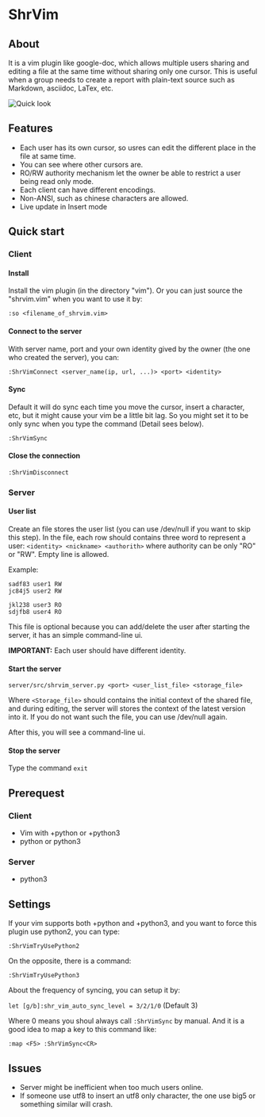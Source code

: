 # ShrVim

## About

It is a vim plugin like google-doc, which allows multiple users sharing and
editing a file at the same time without sharing only one cursor.  This is useful
when a group needs to create a report with plain-text source such as Markdown,
asciidoc, LaTex, etc.

![Quick look](http://www.csie.ntu.edu.tw/~b01902109/misc/shrvim.gif)

## Features

- Each user has its own cursor, so usres can edit the different place in the
  file at same time.
- You can see where other cursors are.
- RO/RW authority mechanism let the owner be able to restrict a user being read
  only mode.
- Each client can have different encodings.
- Non-ANSI, such as chinese characters are allowed.
- Live update in Insert mode

## Quick start

### Client

#### Install

Install the vim plugin (in the directory "vim").  Or you can just source the
"shrvim.vim" when you want to use it by:

```
:so <filename_of_shrvim.vim>
```

#### Connect to the server

With server name, port and your own identity gived by the owner (the one who
created the server), you can:

```
:ShrVimConnect <server_name(ip, url, ...)> <port> <identity>
```

#### Sync

Default it will do sync each time you move the cursor, insert a character, etc,
but it might cause your vim be a little bit lag.  So you might set it to be only
sync when you type the command (Detail sees below).

```
:ShrVimSync
```

#### Close the connection

```
:ShrVimDisconnect
```

### Server

#### User list

Create an file stores the user list (you can use /dev/null if you want to skip
this step).  In the file, each row should contains three word to represent a
user: ```<identity> <nickname> <authorith>``` where authority can be only "RO"
or "RW".  Empty line is allowed.

Example:
```
sadf83 user1 RW
jc84j5 user2 RW

jkl238 user3 RO
sdjfb8 user4 RO
```

This file is optional because you can add/delete the user after starting the
server, it has an simple command-line ui.

**IMPORTANT:** Each user should have different identity.

#### Start the server

```
server/src/shrvim_server.py <port> <user_list_file> <storage_file>
```

Where ```<Storage_file>``` should contains the initial context of the shared
file, and during editing, the server will stores the context of the latest
version into it.  If you do not want such the file, you can use /dev/null again.

After this, you will see a command-line ui.

#### Stop the server

Type the command
```exit```

## Prerequest

### Client

- Vim with +python or +python3
- python or python3

### Server
- python3

## Settings

If your vim supports both +python and +python3, and you want to force this
plugin use python2, you can type:

```
:ShrVimTryUsePython2
```

On the opposite, there is a command:

```
:ShrVimTryUsePython3
```

About the frequency of syncing, you can setup it by:

```let [g/b]:shr_vim_auto_sync_level = 3/2/1/0``` (Default 3)

Where 0 means you shoul always call ```:ShrVimSync``` by manual.  And it is a
good idea to map a key to this command like:

```:map <F5> :ShrVimSync<CR>```

## Issues
- Server might be inefficient when too much users online.
- If someone use utf8 to insert an utf8 only character, the one use big5 or
  something similar will crash.
